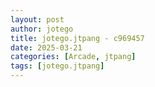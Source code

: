 ```yaml
---
layout: post
author: jotego
title: jotego.jtpang - c969457
date: 2025-03-21
categories: [Arcade, jtpang]
tags: [jotego.jtpang]
---
```


